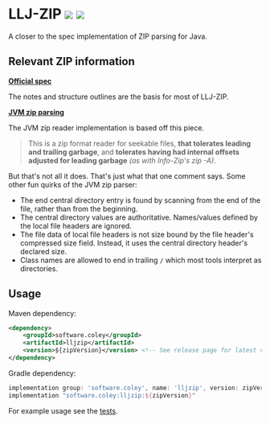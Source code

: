 # LLJ-ZIP [![](https://jitpack.io/v/Col-E/LL-Java-Zip.svg)](https://jitpack.io/#Col-E/LL-Java-Zip) ![](https://github.com/Col-E/LL-Java-Zip/actions/workflows/display_test_results.yml/badge.svg)


A closer to the spec implementation of ZIP parsing for Java.

## Relevant ZIP information
 
**[Official spec](https://pkware.cachefly.net/webdocs/casestudies/APPNOTE.TXT)**

The notes and structure outlines are the basis for most of LLJ-ZIP.

**[JVM zip parsing](https://github.com/openjdk/jdk/blob/739769c8fc4b496f08a92225a12d07414537b6c0/src/java.base/share/native/libjli/parse_manifest.c#L120)**

The JVM zip reader implementation is based off this piece.

> This is a zip format reader for seekable files, **that tolerates leading and trailing garbage**, 
> and **tolerates having had internal offsets adjusted for leading garbage** _(as with Info-Zip's zip -A)_.

But that's not all it does. That's just what that one comment says. Some other fun quirks of the JVM zip parser:

- The end central directory entry is found by scanning from the end of the file, rather than from the beginning.
- The central directory values are authoritative. Names/values defined by the local file headers are ignored.
- The file data of local file headers is not size bound by the file header's compressed size field. Instead, it uses the central directory header's declared size.
- Class names are allowed to end in trailing `/` which most tools interpret as directories.

## Usage

Maven dependency:
```xml
<dependency>
    <groupId>software.coley</groupId>
    <artifactId>lljzip</artifactId>
    <version>${zipVersion}</version> <!-- See release page for latest version -->
</dependency>
```

Gradle dependency:
```groovy
implementation group: 'software.coley', name: 'lljzip', version: zipVersion
implementation "software.coley:lljzip:${zipVersion}"
```

For example usage see the [tests](src/test/java/software/coley/llzip).